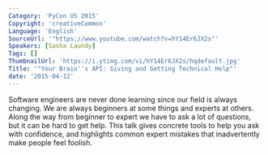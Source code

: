 ```yaml
---
Category: 'PyCon US 2015'
Copyright: 'creativeCommon'
Language: 'English'
SourceUrl: '"https://www.youtube.com/watch?v=hY14Er6JX2s"'
Speakers: [Sasha Laundy]
Tags: []
ThumbnailUrl: 'https://i.ytimg.com/vi/hY14Er6JX2s/hqdefault.jpg'
Title: '"Your Brain''s API: Giving and Getting Technical Help"'
date: '2015-04-12'
---
```

Software engineers are never done learning since our field is always changing. We are always beginners at some things and experts at others. Along the way from beginner to expert we have to ask a lot of questions, but it can be hard to get help. This talk gives concrete tools to help you ask with confidence, and highlights common expert mistakes that inadvertently make people feel foolish. 

